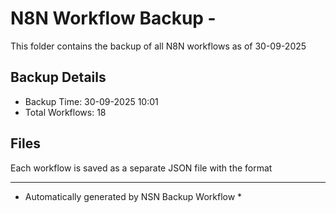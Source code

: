 # N8N Workflow Backup - 
This folder contains the backup of all N8N workflows as of 30-09-2025

## Backup Details
- Backup Time: 30-09-2025 10:01
- Total Workflows: 18

## Files
Each workflow is saved as a separate JSON file with the format

-----------
* Automatically generated by NSN Backup Workflow *